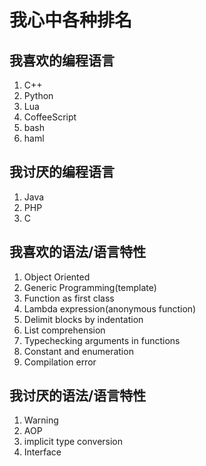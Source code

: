 # 我心中各种排名
## 我喜欢的编程语言

1. C++
2. Python
3. Lua
4. CoffeeScript
5. bash
6. haml

## 我讨厌的编程语言

1. Java
2. PHP
3. C

## 我喜欢的语法/语言特性

1. Object Oriented
2. Generic Programming(template)
3. Function as first class
4. Lambda expression(anonymous function)
5. Delimit blocks by indentation
6. List comprehension
7. Typechecking arguments in functions
8. Constant and enumeration
9. Compilation error

## 我讨厌的语法/语言特性

1. Warning
2. AOP
3. implicit type conversion
4. Interface
